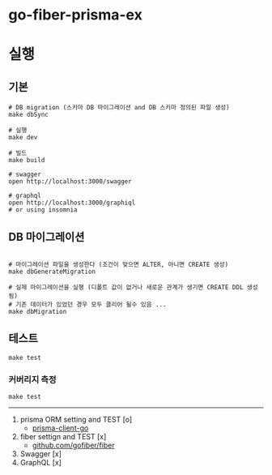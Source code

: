 # go-fiber-prisma-ex

# 실행

## 기본

```shell
# DB migration (스키마 DB 마이그레이션 and DB 스키마 정의된 파일 생성)
make dbSync

# 실행
make dev

# 빌드
make build

# swagger
open http://localhost:3000/swagger

# graphql
open http://localhost:3000/graphiql
# or using insomnia
```

## DB 마이그레이션
```shell

# 마이그레이션 파일을 생성한다 (조건이 맞으면 ALTER, 아니면 CREATE 생성)
make dbGenerateMigration

# 실제 마이그레이션을 실행 (디폴트 값이 없거나 새로운 관계가 생기면 CREATE DDL 생성됨)
# 기존 데이터가 있었던 경우 모두 클리어 될수 있음 ...
make dbMigration
```

## 테스트

```shell
make test
```

### 커버리지 측정

```shell
make test
```

---
1. prisma ORM setting and TEST [o]
   - [prisma-client-go](https://github.com/prisma/prisma-client-go)
2. fiber settign and TEST [x]
   - [github.com/gofiber/fiber](https://github.com/gofiber/fiber)
3. Swagger [x]
4. GraphQL [x]